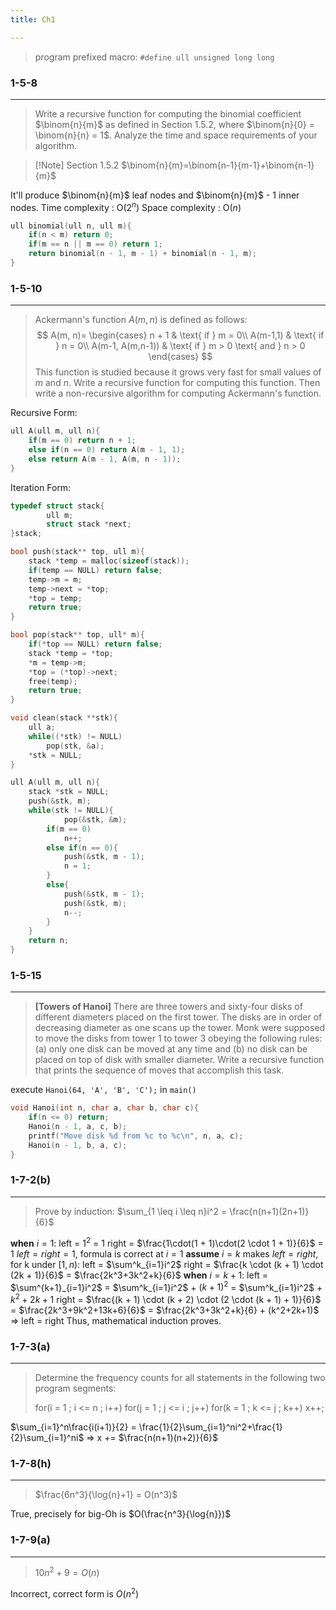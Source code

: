 ```yaml
---
title: Ch1

---
```


> program prefixed macro: `#define ull unsigned long long`

### 1-5-8
---
>Write a recursive function for computing the binomial coefficient $\binom{n}{m}$ as defined in Section 1.5.2, where $\binom{n}{0} = \binom{n}{n} = 1$. Analyze the time and space requirements of your algorithm. 

>[!Note] Section 1.5.2
>$\binom{n}{m}=\binom{n-1}{m-1}+\binom{n-1}{m}$

It'll produce $\binom{n}{m}$ leaf nodes and $\binom{n}{m}$ - 1 inner nodes.
Time complexity  : O($2^n$)
Space complexity : O($n$)

```C
ull binomial(ull n, ull m){
    if(n < m) return 0;
    if(m == n || m == 0) return 1;
    return binomial(n - 1, m - 1) + binomial(n - 1, m);
}
```

### 1-5-10
---
> Ackermann's function $A(m,n)$ is defined as follows:
 >$$
A(m, n)=
\begin{cases}
	n + 1 & \text{ if } m = 0\\
	A(m-1,1) & \text{ if } n = 0\\
	A(m-1, A(m,n-1)) & \text{ if } m > 0 \text{ and } n > 0
\end{cases}
$$
>This function is studied because it grows very fast for small values of $m$ and $n$. Write a recursive function for computing this function. Then write a non-recursive algorithm for computing Ackermann's function.

Recursive Form:
```C
ull A(ull m, ull n){
    if(m == 0) return n + 1;
    else if(n == 0) return A(m - 1, 1);
    else return A(m - 1, A(m, n - 1));
}
```

Iteration Form:
```C
typedef struct stack{
        ull m;
        struct stack *next;
}stack;

bool push(stack** top, ull m){
    stack *temp = malloc(sizeof(stack));
    if(temp == NULL) return false;
    temp->m = m;
    temp->next = *top;
    *top = temp;
    return true;
}

bool pop(stack** top, ull* m){
    if(*top == NULL) return false;
    stack *temp = *top;
    *m = temp->m;
    *top = (*top)->next;
    free(temp);
    return true;
}

void clean(stack **stk){
    ull a;
    while((*stk) != NULL)
        pop(stk, &a);
    *stk = NULL;
}

ull A(ull m, ull n){
    stack *stk = NULL;
    push(&stk, m);
    while(stk != NULL){
            pop(&stk, &m);
        if(m == 0)
            n++;
        else if(n == 0){
            push(&stk, m - 1);
            n = 1;
        }
        else{
            push(&stk, m - 1);
            push(&stk, m);
            n--;
        }
    }
    return n;
}
```

### 1-5-15
---
>**\[Towers of Hanoi\]** There are three towers and sixty-four disks of different diameters placed on the first tower. The disks are in order of decreasing diameter as one scans up the tower. Monk were supposed to move the disks from tower 1 to tower 3 obeying the following rules: (a) only one disk can be moved at any time and (b) no disk can be placed on top of disk with smaller diameter. Write a recursive function that prints the sequence of moves that accomplish this task.

execute `Hanoi(64, 'A', 'B', 'C');` in `main()`

```C
void Hanoi(int n, char a, char b, char c){
    if(n <= 0) return;
    Hanoi(n - 1, a, c, b);
    printf("Move disk %d from %c to %c\n", n, a, c);
    Hanoi(n - 1, b, a, c);
}
```

### 1-7-2(b)
---
> Prove by induction:
>  $\sum_{1 \leq i \leq n}i^2 = \frac{n(n+1)(2n+1)}{6}$

**when** $i = 1$:
    left   = $1^2$ = 1
    right = $\frac{1\cdot(1 + 1)\cdot(2 \cdot 1 + 1)}{6}$ = 1
	$left = right = 1$, formula is correct at $i = 1$
**assume** $i = k$ makes $left = right$, for k under $[1, n)$:
    left   = $\sum^k_{i=1}i^2$
    right = $\frac{k \cdot (k + 1) \cdot (2k + 1)}{6}$ = $\frac{2k^3+3k^2+k}{6}$
**when** $i = k + 1$:
    left   = $\sum^{k+1}_{i=1}i^2$ = $\sum^k_{i=1}i^2$ + $(k + 1)^2$ = $\sum^k_{i=1}i^2$ + $k^2 + 2k + 1$
	right = $\frac{(k + 1) \cdot (k + 2) \cdot (2 \cdot (k + 1) + 1)}{6}$ = $\frac{2k^3+9k^2+13k+6}{6}$ = $\frac{2k^3+3k^2+k}{6} + (k^2+2k+1)$
	=> left = right
Thus, mathematical induction proves.

### 1-7-3(a)
---
>Determine the frequency counts for all statements in the following two program segments:
> 
> for(i = 1 ; i <= n ; i++)
> 	for(j = 1 ; j <= i ; j++)
> 		for(k = 1 ; k <= j ; k++)
> 			x++;

$\sum_{i=1}^n\frac{i(i+1)}{2} = \frac{1}{2}\sum_{i=1}^ni^2+\frac{1}{2}\sum_{i=1}^ni$
=> x += $\frac{n(n+1)(n+2)}{6}$


### 1-7-8(h)
---
>$\frac{6n^3}{\log{n}+1} = O(n^3)$

True, precisely for big-Oh is $O(\frac{n^3}{\log{n}})$

### 1-7-9(a)
---
>$10n^2+9=O(n)$

Incorrect, correct form is $O(n^2)$
